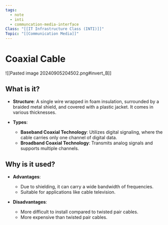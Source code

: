 ```yaml
---
tags:
  - note
  - inti
  - communcation-media-interface
Class: "[[IT Infrastructure Class (INTI)]]"
Topic: "[[Communication Media]]"
---
```


# Coaxial Cable

![[Pasted image 20240905204502.png#invert_B]]

## What is it?

- **Structure**: A single wire wrapped in foam insulation, surrounded by a braided metal shield, and covered with a plastic jacket. It comes in various thicknesses.
    
- **Types**:
    - **Baseband Coaxial Technology**: Utilizes digital signaling, where the cable carries only one channel of digital data.
    - **Broadband Coaxial Technology**: Transmits analog signals and supports multiple channels.


## Why is it used?
- **Advantages**:
    
    - Due to shielding, it can carry a wide bandwidth of frequencies.
    - Suitable for applications like cable television.
- **Disadvantages**:
    
    - More difficult to install compared to twisted pair cables.
    - More expensive than twisted pair cables.



